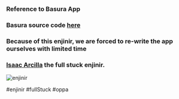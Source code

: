 ### Reference to Basura App

### Basura source code [here](https://github.com/isaacdarcilla/attendog)

### Because of this enjinir, we are forced to re-write the app ourselves with limited time

### [Isaac Arcilla](https://github.com/isaacdarcilla) the full stuck enjinir.

![enjinir](https://avatars3.githubusercontent.com/u/22732118?s=600&v=4)

#enjinir #fullStuck #oppa
